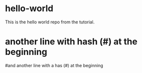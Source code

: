 # hello-world
This is the hello world repo from the tutorial.

# another line with hash (#) at the beginning

#and another line with a has (#) at the beginning
